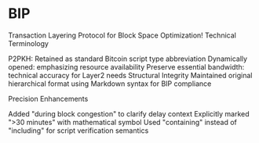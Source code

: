 # BIP
Transaction Layering Protocol for Block Space Optimization!
Technical Terminology

P2PKH: Retained as standard Bitcoin script type abbreviation
Dynamically opened: emphasizing resource availability
Preserve essential bandwidth: technical accuracy for Layer2 needs
Structural Integrity
Maintained original hierarchical format using Markdown syntax for BIP compliance

Precision Enhancements

Added "during block congestion" to clarify delay context
Explicitly marked ">30 minutes" with mathematical symbol
Used "containing" instead of "including" for script verification semantics
